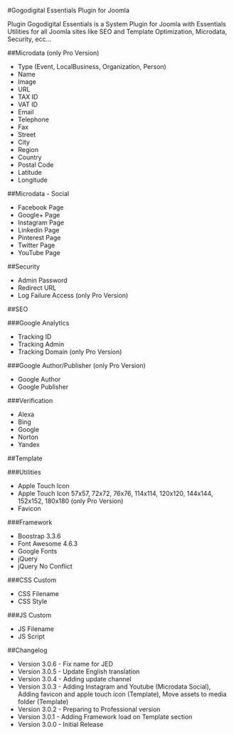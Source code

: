 #Gogodigital Essentials Plugin for Joomla

Plugin Gogodigital Essentials is a System Plugin for Joomla with Essentials Utilities for all Joomla sites like SEO and Template Optimization, Microdata, Security, ecc...

##Microdata (only Pro Version)

 - Type (Event, LocalBusiness, Organization, Person)
 - Name
 - Image
 - URL
 - TAX ID
 - VAT ID
 - Email
 - Telephone
 - Fax
 - Street
 - City
 - Region
 - Country
 - Postal Code
 - Latitude
 - Longitude

##Microdata - Social

 - Facebook Page
 - Google+ Page
 - Instagram Page
 - Linkedin Page
 - Pinterest Page
 - Twitter Page
 - YouTube Page

##Security

 - Admin Password
 - Redirect URL
 - Log Failure Access (only Pro Version)

##SEO

###Google Analytics

 - Tracking ID
 - Tracking Admin
 - Tracking Domain (only Pro Version)
 
###Google Author/Publisher (only Pro Version)

 - Google Author
 - Google Publisher
 
###Verification

 - Alexa
 - Bing
 - Google
 - Norton
 - Yandex 

##Template

###Utilities

 - Apple Touch Icon
 - Apple Touch Icon 57x57, 72x72, 76x76, 114x114, 120x120, 144x144, 152x152, 180x180 (only Pro Version)
 - Favicon

###Framework

 - Boostrap 3.3.6
 - Font Awesome 4.6.3
 - Google Fonts
 - jQuery
 - jQuery No Conflict

###CSS Custom

 - CSS Filename
 - CSS Style

###JS Custom

 - JS Filename
 - JS Script

##Changelog

<ul>
    <li>Version 3.0.6 - Fix name for JED</li>
    <li>Version 3.0.5 - Update English translation</li>
    <li>Version 3.0.4 - Adding update channel</li>
    <li>Version 3.0.3 - Adding Instagram and Youtube (Microdata Social), Adding favicon and apple touch icon (Template), Move assets to media folder (Template)</li>
    <li>Version 3.0.2 - Preparing to Professional version</li>
    <li>Version 3.0.1 - Adding Framework load on Template section</li>
    <li>Version 3.0.0 - Initial Release</li>
</ul>
